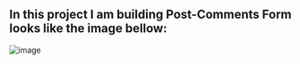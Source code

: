 
## In this project I am building Post-Comments Form looks like the image bellow:
![image](https://user-images.githubusercontent.com/110572038/200197009-cd16716e-050d-4b86-bddd-bd91720d8ccd.png)
